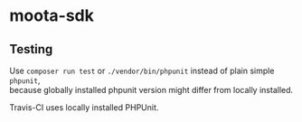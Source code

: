 # moota-sdk

## Testing
Use `composer run test` or `./vendor/bin/phpunit` instead of plain simple `phpunit`,  
because  globally installed phpunit version might differ from  locally installed.

Travis-CI uses locally installed PHPUnit.
